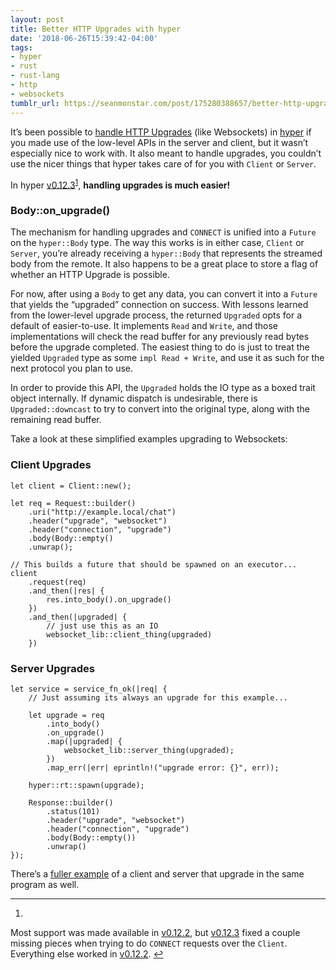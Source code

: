 ```yaml
---
layout: post
title: Better HTTP Upgrades with hyper
date: '2018-06-26T15:39:42-04:00'
tags:
- hyper
- rust
- rust-lang
- http
- websockets
tumblr_url: https://seanmonstar.com/post/175280388657/better-http-upgrades-with-hyper
---
```

It’s been possible to [handle HTTP Upgrades](http://seanmonstar.com/blog/http-upgrades-with-hyper/) (like Websockets) in [hyper](https://hyper.rs) if you made use of the low-level APIs in the server and client, but it wasn’t especially nice to work with. It also meant to handle upgrades, you couldn’t use the nicer things that hyper takes care of for you with `Client` or `Server`.

In hyper [v0.12.3](https://github.com/hyperium/hyper/releases/tag/v0.12.3)<sup id="fnref:1"><a href="#fn:1" class="footnote-ref" role="doc-noteref">1</a></sup>, **handling upgrades is much easier!**

### Body::on\_upgrade()

The mechanism for handling upgrades and `CONNECT` is unified into a `Future` on the `hyper::Body` type. The way this works is in either case, `Client` or `Server`, you’re already receiving a `hyper::Body` that represents the streamed body from the remote. It also happens to be a great place to store a flag of whether an HTTP Upgrade is possible.

For now, after using a `Body` to get any data, you can convert it into a `Future` that yields the “upgraded” connection on success. With lessons learned from the lower-level upgrade process, the returned `Upgraded` opts for a default of easier-to-use. It implements `Read` and `Write`, and those implementations will check the read buffer for any previously read bytes before the upgrade completed. The easiest thing to do is just to treat the yielded `Upgraded` type as some `impl Read + Write`, and use it as such for the next protocol you plan to use.

In order to provide this API, the `Upgraded` holds the IO type as a boxed trait object internally. If dynamic dispatch is undesirable, there is `Upgraded::downcast` to try to convert into the original type, along with the remaining read buffer.

Take a look at these simplified examples upgrading to Websockets:

### Client Upgrades

    let client = Client::new();
    
    let req = Request::builder()
        .uri("http://example.local/chat")
        .header("upgrade", "websocket")
        .header("connection", "upgrade")
        .body(Body::empty()
        .unwrap();
    
    // This builds a future that should be spawned on an executor...
    client
        .request(req)
        .and_then(|res| {
            res.into_body().on_upgrade()
        })
        .and_then(|upgraded| {
            // just use this as an IO
            websocket_lib::client_thing(upgraded)
        })

### Server Upgrades

    let service = service_fn_ok(|req| {
        // Just assuming its always an upgrade for this example...
    
        let upgrade = req
            .into_body()
            .on_upgrade()
            .map(|upgraded| {
                websocket_lib::server_thing(upgraded);
            })
            .map_err(|err| eprintln!("upgrade error: {}", err));
    
        hyper::rt::spawn(upgrade);
    
        Response::builder()
            .status(101)
            .header("upgrade", "websocket")
            .header("connection", "upgrade")
            .body(Body::empty())
            .unwrap()
    });

There’s a [fuller example](https://github.com/hyperium/hyper/blob/master/examples/upgrades.rs) of a client and server that upgrade in the same program as well.

* * *

1. 

Most support was made available in [v0.12.2](https://github.com/hyperium/hyper/releases/tag/v0.12.2), but [v0.12.3](https://github.com/hyperium/hyper/releases/tag/v0.12.3) fixed a couple missing pieces when trying to do `CONNECT` requests over the `Client`. Everything else worked in [v0.12.2](https://github.com/hyperium/hyper/releases/tag/v0.12.2).&nbsp;[↩︎](#fnref:1)

